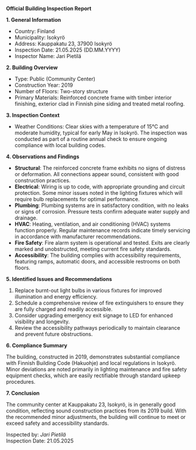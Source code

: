 **Official Building Inspection Report**

**1. General Information**

- Country: Finland
- Municipality: Isokyrö
- Address: Kauppakatu 23, 37900 Isokyrö
- Inspection Date: 21.05.2025 (DD.MM.YYYY)
- Inspector Name: Jari Pietilä

**2. Building Overview**

- Type: Public (Community Center)
- Construction Year: 2019
- Number of Floors: Two-story structure
- Primary Materials: Reinforced concrete frame with timber interior finishing, exterior clad in Finnish pine siding and treated metal roofing.

**3. Inspection Context**

- Weather Conditions: Clear skies with a temperature of 15°C and moderate humidity, typical for early May in Isokyrö. The inspection was conducted as part of a routine annual check to ensure ongoing compliance with local building codes.

**4. Observations and Findings**

- **Structural**: The reinforced concrete frame exhibits no signs of distress or deformation. All connections appear sound, consistent with good construction practices.
- **Electrical**: Wiring is up to code, with appropriate grounding and circuit protection. Some minor issues noted in the lighting fixtures which will require bulb replacements for optimal performance.
- **Plumbing**: Plumbing systems are in satisfactory condition, with no leaks or signs of corrosion. Pressure tests confirm adequate water supply and drainage.
- **HVAC**: Heating, ventilation, and air conditioning (HVAC) systems function properly. Regular maintenance records indicate timely servicing in accordance with manufacturer recommendations.
- **Fire Safety**: Fire alarm system is operational and tested. Exits are clearly marked and unobstructed, meeting current fire safety standards.
- **Accessibility**: The building complies with accessibility requirements, featuring ramps, automatic doors, and accessible restrooms on both floors.

**5. Identified Issues and Recommendations**

1. Replace burnt-out light bulbs in various fixtures for improved illumination and energy efficiency.
2. Schedule a comprehensive review of fire extinguishers to ensure they are fully charged and readily accessible.
3. Consider upgrading emergency exit signage to LED for enhanced visibility and longevity.
4. Review the accessibility pathways periodically to maintain clearance and prevent future obstructions.

**6. Compliance Summary**

The building, constructed in 2019, demonstrates substantial compliance with Finnish Building Code (Hakuohje) and local regulations in Isokyrö. Minor deviations are noted primarily in lighting maintenance and fire safety equipment checks, which are easily rectifiable through standard upkeep procedures.

**7. Conclusion**

The community center at Kauppakatu 23, Isokyrö, is in generally good condition, reflecting sound construction practices from its 2019 build. With the recommended minor adjustments, the building will continue to meet or exceed safety and accessibility standards. 

Inspected by: _Jari Pietilä_  
Inspection Date: 21.05.2025